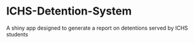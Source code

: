 # ICHS-Detention-System
A shiny app designed to generate a report on detentions served by ICHS students
